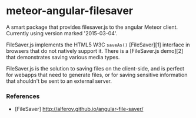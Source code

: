 meteor-angular-filesaver
===================

A smart package that provides filesaver.js to the angular Meteor client.  Currently using version marked '2015-03-04'.

FileSaver.js implements the HTML5 W3C `saveAs()` [FileSaver][1] interface in 
browsers that do not natively support it. There is a [FileSaver.js demo][2] 
that demonstrates saving various media types.

FileSaver.js is the solution to saving files on the client-side, and is perfect
for webapps that need to generate files, or for saving sensitive information 
that shouldn't be sent to an external server.

### References

* [FileSaver] http://alferov.github.io/angular-file-saver/